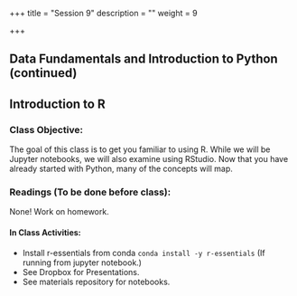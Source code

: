 +++
title = "Session 9"
description = ""
weight = 9

+++

## Data Fundamentals and Introduction to Python (continued)

## Introduction to R

### Class Objective:

The goal of this class is to get you familiar to using R. While we will be Jupyter notebooks, we will also examine using RStudio. Now that you have already started with Python, many of the concepts will map.

### Readings (To be done before class):
None! Work on homework.

#### In Class Activities:
- Install r-essentials from conda
  `conda install -y r-essentials`
  (If running from jupyter notebook.)
- See Dropbox for Presentations.
- See materials repository for notebooks.
